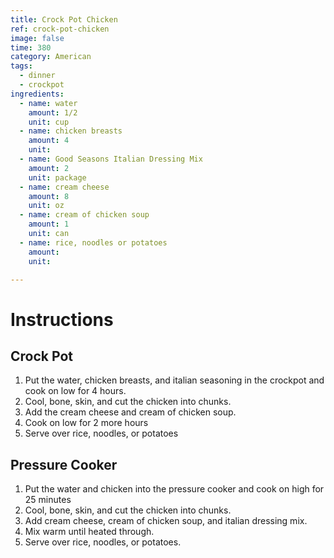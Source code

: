 ```yaml
---
title: Crock Pot Chicken
ref: crock-pot-chicken
image: false
time: 380
category: American
tags:
  - dinner
  - crockpot
ingredients:
  - name: water
    amount: 1/2
    unit: cup
  - name: chicken breasts
    amount: 4
    unit: 
  - name: Good Seasons Italian Dressing Mix
    amount: 2
    unit: package
  - name: cream cheese
    amount: 8
    unit: oz
  - name: cream of chicken soup
    amount: 1
    unit: can
  - name: rice, noodles or potatoes
    amount: 
    unit: 

---
```


# Instructions
## Crock Pot
1. Put the water, chicken breasts, and italian seasoning in the crockpot and cook on low for 4 hours.
2. Cool, bone, skin, and cut the chicken into chunks.
3. Add the cream cheese and cream of chicken soup.
4. Cook on low for 2 more hours
5. Serve over rice, noodles, or potatoes

## Pressure Cooker
1. Put the water and chicken into the pressure cooker and cook on high for 25 minutes
2. Cool, bone, skin, and cut the chicken into chunks.
3. Add cream cheese, cream of chicken soup, and italian dressing mix.
4. Mix warm until heated through.
5. Serve over rice, noodles, or potatoes.
